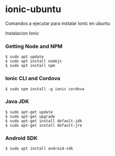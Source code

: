 # ionic-ubuntu
Comandos a ejecutar para instalar Ionic en ubuntu

Instalacion Ionic

### Getting Node and NPM
```
$ sudo apt update
$ sudo apt install nodejs
$ sudo apt install npm
```
### Ionic CLI and Cordova
```
$ sudo npm install -g ionic cordova
```
### Java JDK
```
$ sudo apt-get update
$ sudo apt-get upgrade
$ sudo apt-get install default-jdk
$ sudo apt-get install default-jre
```
### Android SDK
```
$ sudo apt install android-sdk
```
